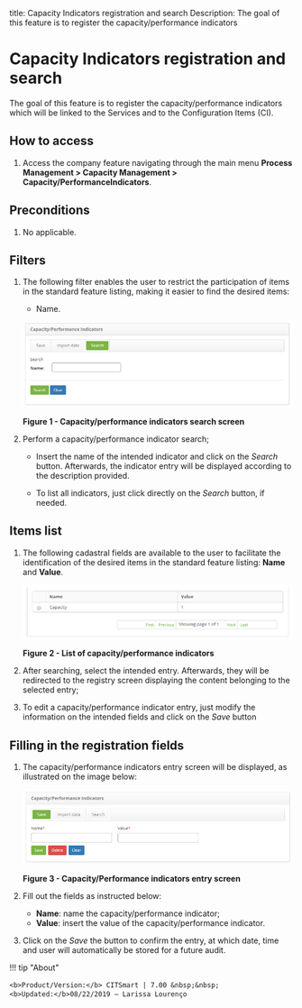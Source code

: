 title: Capacity Indicators registration and search
Description: The goal of this feature is to register the capacity/performance indicators 
# Capacity Indicators registration and search

The goal of this feature is to register the capacity/performance indicators which will be linked to the Services and to the 
Configuration Items (CI).

How to access
--------------

1. Access the company feature navigating through the main menu **Process Management > Capacity Management > 
Capacity/PerformanceIndicators**.

Preconditions
----------------

1. No applicable.

Filters
----------

1. The following filter enables the user to restrict the participation of items in the standard feature listing, making it 
easier to find the desired items:

    - Name.

    ![Search](images/capacity.img1.jpg)

    **Figure 1 - Capacity/performance indicators search screen**

2. Perform a capacity/performance indicator search;

    - Insert the name of the intended indicator and click on the *Search* button. Afterwards, the indicator entry will be 
    displayed according to the description provided.

    - To list all indicators, just click directly on the *Search* button, if needed.

Items list
------------------

1. The following cadastral fields are available to the user to facilitate the identification of the desired items in the 
standard feature listing: **Name** and **Value**.

    ![Listing](images/capacity.img2.jpg)

    **Figure 2 - List of capacity/performance indicators**

2. After searching, select the intended entry. Afterwards, they will be redirected to the registry screen displaying the 
content belonging to the selected entry;

3. To edit a capacity/performance indicator entry, just modify the information on the intended fields and click on the *Save* 
button

Filling in the registration fields
-------------------------------------

1. The capacity/performance indicators entry screen will be displayed, as illustrated on the image below:

    ![Registration](images/capacity.img3.jpg)

     **Figure 3 - Capacity/Performance indicators entry screen**

2. Fill out the fields as instructed below:

    - **Name**: name the capacity/performance indicator;
    - **Value**: insert the value of the capacity/performance indicator.

3. Click on the *Save* the button to confirm the entry, at which date, time and user will automatically be stored for a future 
audit.


!!! tip "About"

    <b>Product/Version:</b> CITSmart | 7.00 &nbsp;&nbsp;
    <b>Updated:</b>08/22/2019 – Larissa Lourenço


